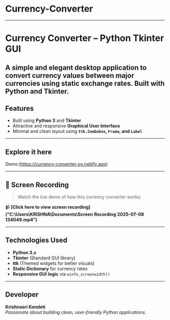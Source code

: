 # Currency-Converter
---
#  Currency Converter – Python Tkinter GUI

A simple and elegant desktop application to convert currency values between major currencies using static exchange rates. Built with Python and Tkinter.
---

## Features

- Built using **Python 3** and **Tkinter**
- Attractive and responsive **Graphical User Interface**
- Minimal and clean layout using **`ttk.Combobox`, `Frame`, and `Label`**

---
## Explore it here
   Demo:(https://currency-converter-py.netlify.app)

   

---

## 🎥 Screen Recording

> Watch the live demo of how this currency converter works:

📹 **[Click here to view screen recording]("C:\Users\KRISHNA\Documents\Screen Recording 2025-07-08 134049.mp4")**  

---



##  Technologies Used

- **Python 3.x**
- **Tkinter** (Standard GUI library)
- **ttk** (Themed widgets for better visuals)
- **Static Dictionary** for currency rates
- **Responsive GUI logic** via `winfo_screenwidth()`

---





## Developer

**Krishnasri Kondeti**  
*Passionate about building clean, user-friendly Python applications.*
